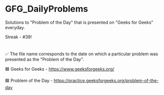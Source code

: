 # GFG_DailyProblems
Solutions to "Problem of the Day" that is presented on "Geeks for Geeks" everyday.

Streak - #39!
#
✅ The file name corresponds to the date on which a particular problem was presented as the "Problem of the Day".

🟦 Geeks for Geeks - https://www.geeksforgeeks.org/

🟦 Problem of the Day - https://practice.geeksforgeeks.org/problem-of-the-day
#